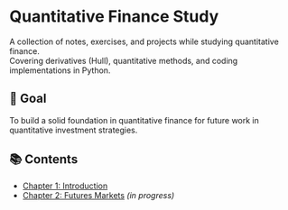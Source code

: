 # Quantitative Finance Study

A collection of notes, exercises, and projects while studying quantitative finance. \
Covering derivatives (Hull), quantitative methods, and coding implementations in Python.

## 🎯 Goal 
To build a solid foundation in quantitative finance for future work in quantitative investment strategies.

## 📚 Contents
- [Chapter 1: Introduction](notes/hull/ch01_intro.md)
- [Chapter 2: Futures Markets](notes/hull/ch02_futures.md) _(in progress)_

